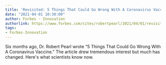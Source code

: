 ```yaml
---
title: 'Revisited: 5 Things That Could Go Wrong With A Coronavirus Vaccine'
date: "2021-04-01 10:30:00"
author: Forbes - Innovation
authorlink: https://www.forbes.com/sites/robertpearl/2021/04/01/revisited-5-things-that-could-go-wrong-with-a-coronavirus-vaccine/
tags:
- Forbes-Innovation
---
```

Six months ago, Dr. Robert Pearl wrote “5 Things That Could Go Wrong With A Coronavirus Vaccine.” The article drew tremendous interest but much has changed. Here's what scientists know now.